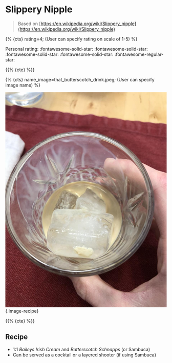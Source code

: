 # Slippery Nipple

> Based on [https://en.wikipedia.org/wiki/Slippery_nipple](https://en.wikipedia.org/wiki/Slippery_nipple)

{% {cts} rating=4; (User can specify rating on scale of 1-5) %}

Personal rating: :fontawesome-solid-star: :fontawesome-solid-star: :fontawesome-solid-star: :fontawesome-solid-star: :fontawesome-regular-star:

{{% {cte} %}}

{% {cts} name_image=that_butterscotch_drink.jpeg; (User can specify image name) %}

![that_butterscotch_drink.jpeg](./that_butterscotch_drink.jpeg){.image-recipe}

{{% {cte} %}}

## Recipe

- 1:1 *Baileys Irish Cream* and *Butterscotch Schnapps* (or Sambuca)
- Can be served as a cocktail or a layered shooter (if using Sambuca)
